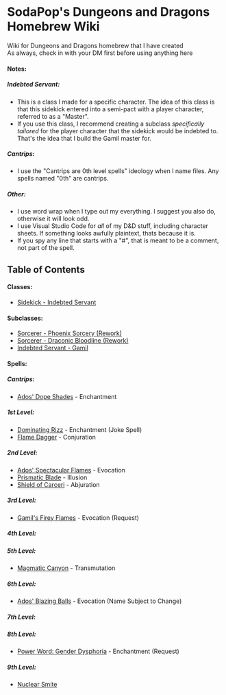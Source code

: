 # **SodaPop's Dungeons and Dragons Homebrew Wiki**
Wiki for Dungeons and Dragons homebrew that I have created  
As always, check in with your DM first before using anything here

#### Notes:
##### Indebted Servant:
- This is a class I made for a specific character. The idea of this class is that this sidekick entered into a semi-pact with a player character, referred to as a "Master".
- If you use this class, I recommend creating a subclass _specifically tailored_ for the player character that the sidekick would be indebted to. That's the idea that I build the Gamil master for.  
##### Cantrips:
- I use the "Cantrips are 0th level spells" ideology when I name files. Any spells named "0th" are cantrips.  
##### Other:
- I use word wrap when I type out my everything. I suggest you also do, otherwise it will look odd.
- I use Visual Studio Code for _all_ of my D&D stuff, including character sheets. If something looks awfully plaintext, thats because it is.
- If you spy any line that starts with a "#", that is meant to be a comment, not part of the spell.
## Table of Contents
#### **Classes:**
- [Sidekick - Indebted Servant](https://github.com/Red-Pandaaa/sodapop/blob/main/Classes/Sidekick%20-%20Indebted%20Servant.txt)

#### **Subclasses:**
- [Sorcerer - Phoenix Sorcery (Rework)](https://github.com/Red-Pandaaa/sodapop/blob/main/Subclasses/Sorcerer%20-%20Phoenix%20Sorcery%20-%20Rework.txt)
- [Sorcerer - Draconic Bloodline (Rework)](https://github.com/Red-Pandaaa/sodapop/blob/main/Subclasses/Sorcerer%20-%20Draconic%20Bloodline%20-%20Rework.txt)
- [Indebted Servant - Gamil](https://github.com/Red-Pandaaa/sodapop/blob/main/Subclasses/Indebted%20Servant%20-%20Gamil.txt)

#### **Spells:**  
##### Cantrips:
- [Ados' Dope Shades](https://github.com/Red-Pandaaa/sodapop/blob/main/Spells/0th%20-%20Ados'%20Dope%20Shades%20-%20Enchantment.txt) - Enchantment  
##### 1st Level:
- [Dominating Rizz](https://github.com/Red-Pandaaa/sodapop/blob/main/Spells/1st%20-%20Dominating%20Rizz%20-%20Enchantment.txt) - Enchantment (Joke Spell)  
- [Flame Dagger](https://github.com/Red-Pandaaa/sodapop/blob/main/Spells/1st%20-%20Flame%20Dagger%20-%20Conjuration.txt) - Conjuration  
##### 2nd Level:
- [Ados' Spectacular Flames](https://github.com/Red-Pandaaa/sodapop/blob/main/Spells/2nd%20-%20Ados'%20Spectacular%20Flames%20-%20Evocation.txt) - Evocation
- [Prismatic Blade](https://github.com/Red-Pandaaa/sodapop/blob/main/Spells/2nd%20-%20Prismatic%20Blade%20-%20Illusion.txt) - Illusion
- [Shield of Carceri](https://github.com/Red-Pandaaa/sodapop/blob/main/Spells/2nd%20-%20Shield%20of%20Carceri%20-%20Abjuration.txt) - Abjuration
##### 3rd Level:
- [Gamil's Firey Flames](https://github.com/Red-Pandaaa/sodapop/blob/main/Spells/3rd%20-%20Gamil's%20Firey%20Flames%20-%20Evocation.txt) - Evocation (Request)
##### 4th Level:
##### 5th Level:
- [Magmatic Canyon](https://github.com/Red-Pandaaa/sodapop/blob/main/Spells/5th%20-%20Magmatic%20Canyon%20-%20Transmutation.txt) - Transmutation
##### 6th Level:
- [Ados' Blazing Balls](https://github.com/Red-Pandaaa/sodapop/blob/main/Spells/6th%20-%20Ados'%20Blazing%20Balls%20-%20Evocation.txt) - Evocation (Name Subject to Change)
##### 7th Level:
##### 8th Level:
- [Power Word: Gender Dysphoria](https://github.com/Red-Pandaaa/sodapop/blob/main/Spells/8th%20-%20Power%20Word%3A%20Gender%20Dysphoria%20-%20Enchantment.txt) - Enchantment (Request)
##### 9th Level:
- [Nuclear Smite](https://github.com/Red-Pandaaa/sodapop/blob/main/Spells/9th%20-%20Nuclear%20Smite%20-%20Evocation.txt)

